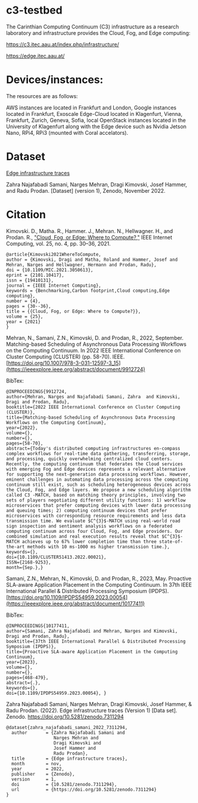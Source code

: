 # c3-testbed

The Carinthian Computing Continuum (C3) infrastructure as a research laboratory and infrastructure provides the Cloud, Fog, and Edge computing:

https://c3.itec.aau.at/index.php/infrastructure/

https://edge.itec.aau.at/

# Devices/instances:

The resources are as follows:

AWS instances are located in Frankfurt and London, Google instances located in Frankfurt, Exoscale Edge-Cloud located in Klagenfurt, Vienna, Frankfurt, Zurich, Geneva, Sofia, local OpenStack instances located in the University of Klagenfurt along with the Edge device such as Nvidia Jetson Nano, RPi4, RPi3 (mounted with Coral accelators).

# Dataset

[Edge infrastructure traces](https://zenodo.org/record/7311294)

Zahra Najafabadi Samani, Narges Mehran, Dragi Kimovski, Josef Hammer, and Radu Prodan. [Dataset] (version 1), Zenodo, November 2022.


# Citation

Kimovski. D., Matha. R., Hammer. J., Mehran. N., Hellwagner. H., and Prodan. R., ["Cloud, Fog, or Edge: Where to Compute?,"](https://ieeexplore.ieee.org/document/9321525/) IEEE Internet Computing, vol. 25, no. 4, pp. 30–36, 2021.

```
@article{Kimovski2021WhereToCompute,
author = {Kimovski, Dragi and Matha, Roland and Hammer, Josef and Mehran, Narges and Hellwagner, Hermann and Prodan, Radu},
doi = {10.1109/MIC.2021.3050613},
eprint = {2101.10417},
issn = {19410131},
journal = {IEEE Internet Computing},
keywords = {Benchmarking,Carbon footprint,Cloud computing,Edge computing},
number = {4},
pages = {30--36},
title = {{Cloud, Fog, or Edge: Where to Compute?}},
volume = {25},
year = {2021}
}
```



Mehran, N., Samani, Z.N., Kimovski, D. and Prodan, R., 2022, September. Matching-based Scheduling of Asynchronous Data Processing Workflows on the Computing Continuum. In 2022 IEEE International Conference on Cluster Computing (CLUSTER) (pp. 58-70). IEEE. [https://doi.org/10.1007/978-3-031-12597-3_15](https://ieeexplore.ieee.org/abstract/document/9912724)

BibTex:
```
@INPROCEEDINGS{9912724,  
author={Mehran, Narges and Najafabadi Samani, Zahra  and Kimovski, Dragi and Prodan, Radu},  
booktitle={2022 IEEE International Conference on Cluster Computing (CLUSTER)},   
title={Matching-based Scheduling of Asynchronous Data Processing Workflows on the Computing Continuum},   
year={2022},  
volume={},  
number={},  
pages={58-70},  
abstract={Today's distributed computing infrastructures en-compass complex workflows for real-time data gathering, transferring, storage, and processing, quickly overwhelming centralized cloud centers. Recently, the computing continuum that federates the Cloud services with emerging Fog and Edge devices represents a relevant alternative for supporting the next-generation data processing workflows. However, eminent challenges in automating data processing across the computing continuum still exist, such as scheduling heterogeneous devices across the Cloud, Fog, and Edge layers. We propose a new scheduling algorithm called C3 -MATCH, based on matching theory principles, involving two sets of players negotiating different utility functions: 1) workflow microservices that prefer computing devices with lower data processing and queuing times; 2) computing continuum devices that prefer microservices with corresponding resource requirements and less data transmission time. We evaluate $C^{3}$-MATCH using real-world road sign inspection and sentiment analysis workflows on a federated computing continuum across four Cloud, Fog, and Edge providers. Our combined simulation and real execution results reveal that $C^{3}$-MATCH achieves up to 67% lower completion time than three state-of-the-art methods with 10 ms-1000 ms higher transmission time.},  
keywords={},  
doi={10.1109/CLUSTER51413.2022.00021},  
ISSN={2168-9253},  
month={Sep.},}
```


Samani, Z.N., Mehran, N., Kimovski, D. and Prodan, R., 2023, May. Proactive SLA-aware Application Placement in the Computing Continuum. In 37th IEEE International Parallel & Distributed Processing Symposium (IPDPS). [https://doi.org/10.1109/IPDPS54959.2023.00054](https://ieeexplore.ieee.org/abstract/document/10177411)

BibTex:
```
@INPROCEEDINGS{10177411,  
author={Samani, Zahra Najafabadi and Mehran, Narges and Kimovski, Dragi and Prodan, Radu},  
booktitle={37th IEEE International Parallel & Distributed Processing Symposium (IPDPS)},   
title={Proactive SLA-aware Application Placement in the Computing Continuum},   
year={2023},  
volume={},  
number={},  
pages={468-479},  
abstract={.},  
keywords={},  
doi={10.1109/IPDPS54959.2023.00054}, }
```

Zahra Najafabadi Samani, Narges Mehran, Dragi Kimovski, Josef Hammer, & Radu Prodan. (2022). Edge infrastructure traces (Version 1) [Data set]. Zenodo. https://doi.org/10.5281/zenodo.7311294

```
@dataset{zahra_najafabadi_samani_2022_7311294,
  author       = {Zahra Najafabadi Samani and
                  Narges Mehran and
                  Dragi Kimovski and
                  Josef Hammer and
                  Radu Prodan},
  title        = {Edge infrastructure traces},
  month        = nov,
  year         = 2022,
  publisher    = {Zenodo},
  version      = 1,
  doi          = {10.5281/zenodo.7311294},
  url          = {https://doi.org/10.5281/zenodo.7311294}
}
```
